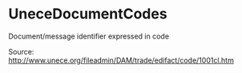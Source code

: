 # UneceDocumentCodes
Document/message identifier expressed in code

Source: http://www.unece.org/fileadmin/DAM/trade/edifact/code/1001cl.htm
